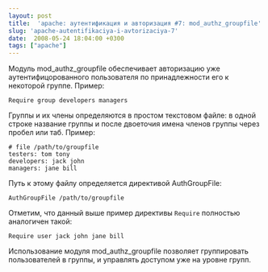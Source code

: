 ```yaml
---
layout: post
title:  'apache: аутентификация и авторизация #7: mod_authz_groupfile'
slug: 'apache-autentifikaciya-i-avtorizaciya-7'
date:  2008-05-24 18:04:00 +0300
tags: ["apache"]
---
```


Модуль mod_authz_groupfile обеспечивает авторизацию уже аутентифицорованного пользователя
по принадлежности его к некоторой группе. Пример:

	Require group developers managers

Группы и их члены определяются в простом текстовом файле: в одной строке название группы
и после двоеточия имена членов группы через пробел или таб. Пример:

	# file /path/to/groupfile
	testers: tom tony
	developers: jack john
	managers: jane bill

Путь к этому файлу определяется директивой AuthGroupFile:

	AuthGroupFile /path/to/groupfile

Отметим, что данный выше пример директивы `Require` полностью аналогичен такой:

	Require user jack john jane bill

Использование модуля mod_authz_groupfile позволяет группировать пользователей в группы, и управлять
доступом уже на уровне групп.

